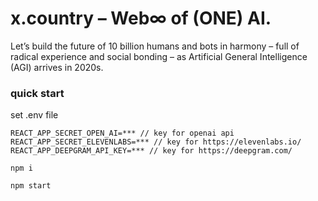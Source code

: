 # x.country – Web∞ of (ONE) AI.

Let’s build the future of 10 billion humans and bots in harmony – full of radical experience and social bonding – as Artificial General Intelligence (AGI) arrives in 2020s.

### quick start

set .env file
```
REACT_APP_SECRET_OPEN_AI=*** // key for openai api
REACT_APP_SECRET_ELEVENLABS=*** // key for https://elevenlabs.io/
REACT_APP_DEEPGRAM_API_KEY=*** // key for https://deepgram.com/
```

```
npm i
```

```
npm start
```
